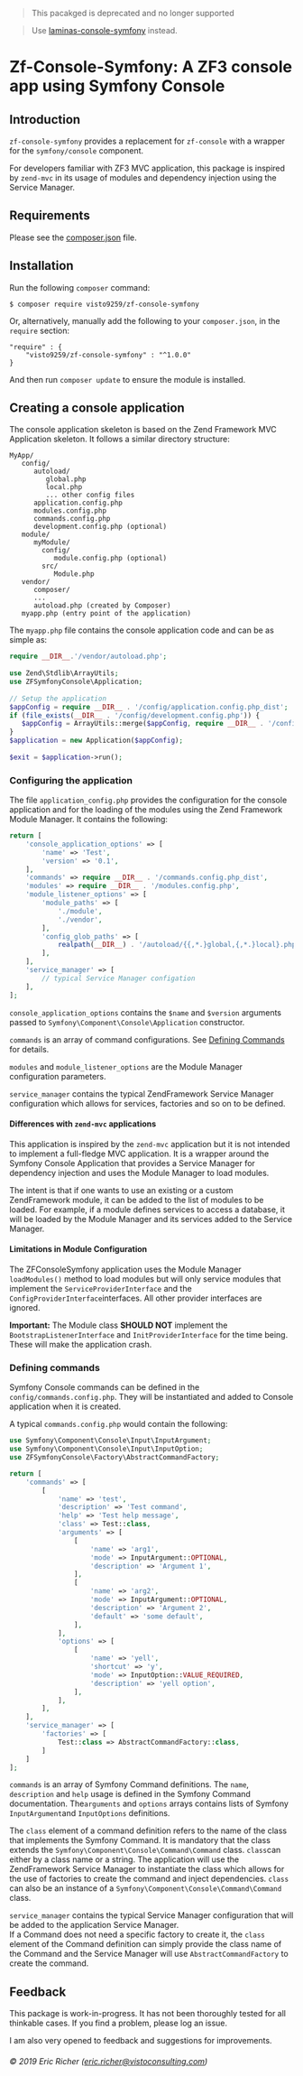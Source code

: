> This pacakged is deprecated and no longer supported

> Use [laminas-console-symfony](https://github.com/visto9259/laminas-console-symfony) instead.
>
# Zf-Console-Symfony: A ZF3 console app using Symfony Console

## Introduction

`zf-console-symfony` provides a replacement for `zf-console` with a wrapper for the `symfony/console` component.

For developers familiar with ZF3 MVC application, this package is inspired by `zend-mvc` in its usage of modules and dependency injection using the Service Manager.

## Requirements

Please see the [composer.json](composer.json) file.

## Installation

Run the following `composer` command:

    $ composer require visto9259/zf-console-symfony
    
Or, alternatively, manually add the following to your `composer.json`, in the `require` section:

    "require" : {
        "visto9259/zf-console-symfony" : "^1.0.0"
    }

And then run `composer update` to ensure the module is installed.

## Creating a console application

The console application skeleton is based on the Zend Framework MVC Application skeleton.  It follows a similar directory structure:

    MyApp/
       config/
          autoload/
             global.php
             local.php
             ... other config files
          application.config.php
          modules.config.php
          commands.config.php
          development.config.php (optional)
       module/
          myModule/
            config/
               module.config.php (optional)
            src/
               Module.php
       vendor/
          composer/
          ...
          autoload.php (created by Composer)
       myapp.php (entry point of the application)
       
The `myapp.php` file contains the console application code and can be as simple as:
```php
require __DIR__.'/vendor/autoload.php';
     
use Zend\Stdlib\ArrayUtils;
use ZFSymfonyConsole\Application;
     
// Setup the application
$appConfig = require __DIR__ . '/config/application.config.php_dist';
if (file_exists(__DIR__ . '/config/development.config.php')) {
   $appConfig = ArrayUtils::merge($appConfig, require __DIR__ . '/config/development.config.php');
}
$application = new Application($appConfig);
     
$exit = $application->run();
```
### Configuring the application

The file `application_config.php` provides the configuration for the console application and for the loading of the modules using the Zend Framework Module Manager.  It contains the following:

```php
return [
    'console_application_options' => [
        'name' => 'Test',
        'version' => '0.1',
    ],
    'commands' => require __DIR__ . '/commands.config.php_dist',
    'modules' => require __DIR__ . '/modules.config.php',
    'module_listener_options' => [
        'module_paths' => [
            './module',
            './vendor',
        ],
        'config_glob_paths' => [
            realpath(__DIR__) . '/autoload/{{,*.}global,{,*.}local}.php',
        ],
    ],
    'service_manager' => [
        // typical Service Manager configation
    ],   
];
```
`console_application_options` contains the `$name` and `$version` arguments passed to `Symfony\Component\Console\Application` constructor.

`commands` is an array of command configurations.  See [Defining Commands](#DefiningCommands) for details.

`modules` and `module_listener_options` are the Module Manager configuration parameters.  

`service_manager` contains the typical ZendFramework Service Manager configuration which allows for services, factories and so on to be defined.
 
 #### Differences with `zend-mvc` applications
 
 This application is inspired by the `zend-mvc` application but it is not intended to implement a full-fledge MVC application.
 It is a wrapper around the Symfony Console Application that provides a Service Manager for dependency injection and uses the Module Manager to load modules.
 
 The intent is that if one wants to use an existing or a custom ZendFramework module, it can be added to the list of modules to be loaded.
 For example, if a module defines services to access a database, it will be loaded by the Module Manager and its services added to the Service Manager.
 

 
 #### Limitations in Module Configuration
 The ZFConsoleSymfony application uses the Module Manager `loadModules()` method to load modules but will only service modules that implement the `ServiceProviderInterface` and the `ConfigProviderInterface`interfaces.  All other provider interfaces are ignored.
 
 **Important:** The Module class **SHOULD NOT** implement the `BootstrapListenerInterface` and `InitProviderInterface` for the time being.  These will make the application crash.

### <a name="DefiningCommands"></a>Defining commands

Symfony Console commands can be defined in the `config/commands.config.php`.  They will be instantiated and added to Console application when it is created.

A typical `commands.config.php` would contain the following:

```php
use Symfony\Component\Console\Input\InputArgument;
use Symfony\Component\Console\Input\InputOption;
use ZFSymfonyConsole\Factory\AbstractCommandFactory;

return [
    'commands' => [
        [
            'name' => 'test',
            'description' => 'Test command',
            'help' => 'Test help message',
            'class' => Test::class,
            'arguments' => [
                [
                    'name' => 'arg1',
                    'mode' => InputArgument::OPTIONAL,
                    'description' => 'Argument 1',
                ],
                [
                    'name' => 'arg2',
                    'mode' => InputArgument::OPTIONAL,
                    'description' => 'Argument 2',
                    'default' => 'some default',
                ],
            ],
            'options' => [
                [
                    'name' => 'yell',
                    'shortcut' => 'y',
                    'mode' => InputOption::VALUE_REQUIRED,
                    'description' => 'yell option',
                ],
            ],
        ],
    ],
    'service_manager' => [
        'factories' => [
            Test::class => AbstractCommandFactory::class,
        ]
    ]
];
```

`commands` is an array of Symfony Command definitions.  The `name`, `description` and `help` usage is defined in the Symfony Command documentation.
The`arguments` and `options` arrays contains lists of Symfony `InputArgument`and `InputOptions` definitions.

The `class` element of a command definition refers to the name of the class that implements the Symfony Command.  It is mandatory that the class extends the `Symfony\Component\Console\Command\Command` class.
`class`can either by a class name or a string.  The application will use the ZendFramework Service Manager to instantiate the class which allows for the use of factories to create the command and inject dependencies.
`class` can also be an instance of a `Symfony\Component\Console\Command\Command` class.

`service_manager` contains the typical Service Manager configuration that will be added to the application Service Manager.  
If a Command does not need a specific factory to create it, the `class` element of the Command definition can simply provide the class name of the Command and the Service Manager will use `AbstractCommandFactory` to create the command. 

## Feedback

This package is work-in-progress.  It has not been thoroughly tested for all thinkable cases.  If you find a problem, please log an issue.

I am also very opened to feedback and suggestions for improvements.

###### &copy; 2019 Eric Richer (eric.richer@vistoconsulting.com)